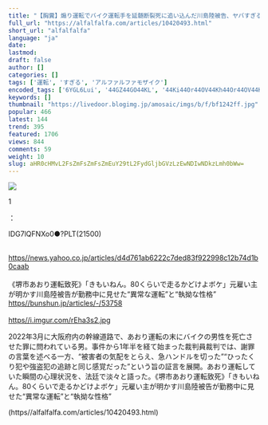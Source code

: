 ```yaml
---
title: "【胸糞】煽り運転でバイク運転手を延髄断裂死に追い込んだ川島陸被告、ヤバすぎる模様 "
full_url: "https://alfalfalfa.com/articles/10420493.html"
short_url: "alfalfalfa"
language: "ja"
date: 
lastmod: 
draft: false
author: []
categories: []
tags: ['運転', 'すぎる', 'アルファルファモザイク']
encoded_tags: ['6YGL6Lui', '44GZ44GO44KL', '44Ki44Or44OV44Kh44Or44OV44Kh44Oi44K244Kk44Kv']
keywords: []
thumbnail: "https://livedoor.blogimg.jp/amosaic/imgs/b/f/bf1242ff.jpg"
popular: 466
latest: 144
trend: 395
featured: 1706
views: 844
comments: 59
weight: 10
slug: aHR0cHMvL2FsZmFsZmFsZmEuY29tL2FydGljbGVzLzEwNDIwNDkzLmh0bWw=
---
```


![](https://livedoor.blogimg.jp/amosaic/imgs/b/f/bf1242ff.jpg)

<div><p class='res_info'><p class='res_num'>1</p>：<p class='res_name'></p><p class='res_matome'><p class='res_id'>IDG7lQFNXo0●?PLT(21500)</p></p></p><br> <a href='https//news.yahoo.co.jp/articles/d4d761ab6222c7ded83f922998c12b74d1b0caab' target='_blank' rel='nofollow'>https//news.yahoo.co.jp/articles/d4d761ab6222c7ded83f922998c12b74d1b0caab</a><br> <br> 《堺市あおり運転致死》「きもいねん。80くらいで走るかどけよボケ」元雇い主が明かす川島陸被告が勤務中に見せた“異常な運転”と“執拗な性格”<br> <a href='https//bunshun.jp/articles/-/53758' target='_blank' rel='nofollow'>https//bunshun.jp/articles/-/53758</a><br> <br><a href='https//i.imgur.com/rEha3s2.jpg' target='_blank' rel='nofollow'>https//i.imgur.com/rEha3s2.jpg</a><p>2022年3月に大阪府内の幹線道路で、あおり運転の末にバイクの男性を死亡させた罪に問われている男。事件から1年半を経て始まった裁判員裁判では、謝罪の言葉を述べる一方、“被害者の気配をとらえ、急ハンドルを切った”“ひったくり犯や強盗犯の追跡と同じ感覚だった”という旨の証言を展開。あおり運転していた瞬間の心理状況を、法廷で淡々と語った。《堺市あおり運転致死》「きもいねん。80くらいで走るかどけよボケ」元雇い主が明かす川島陸被告が勤務中に見せた“異常な運転”と“執拗な性格”</p></div>

(https//alfalfalfa.com/articles/10420493.html)
